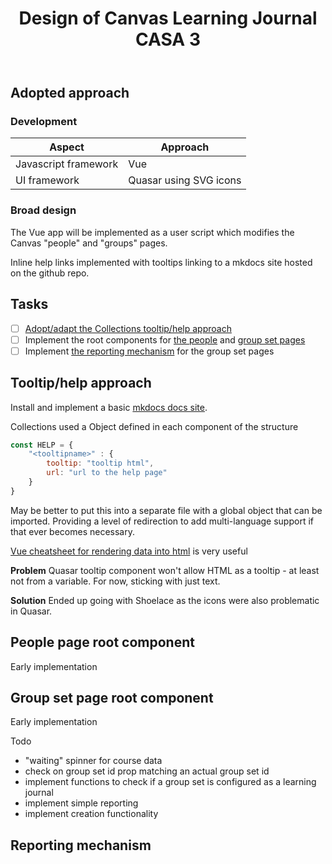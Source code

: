 ﻿---
backlinks:
- title: Canvas Learning Journal - Vue implementation
  url: /sense/CASA/vue-canvas-learning-journal.html
tags: web-development, javascript, vue, canvas, casa
title: Design of Canvas Learning Journal CASA 3
type: note
---
## Adopted approach

### Development

| Aspect | Approach |
| --- | --- |
| Javascript framework | Vue |
| UI framework | Quasar using SVG icons |

### Broad design

The Vue app will be implemented as a user script which modifies the Canvas "people" and "groups" pages.

Inline help links implemented with tooltips linking to a mkdocs site hosted on the github repo.

## Tasks

- [ ] [Adopt/adapt the Collections tooltip/help approach](#tooltiphelp-approach)
- [ ] Implement the root components for [the people](#people-page-root-component) and [group set pages](#group-set-page-root-component)
- [ ] Implement [the reporting mechanism](#reporting-mechanism) for the group set pages

## Tooltip/help approach

Install and implement a basic [mkdocs docs site](https://djplaner.github.io/canvas-learning-journal/).

Collections used a Object defined in each component of the structure 

```javascript
const HELP = {
    "<tooltipname>" : {
        tooltip: "tooltip html",
        url: "url to the help page"
    }
}
```
May be better to put this into a separate file with a global object that can be imported. Providing a level of redirection to add multi-language support if that ever becomes necessary.

[Vue cheatsheet for rendering data into html](https://dev.to/kontent_ai/vue-js-cheat-sheet-rendering-data-into-html-4d8g) is very useful

**Problem** Quasar tooltip component won't allow HTML as a tooltip - at least not from a variable. For now, sticking with just text.

**Solution** Ended up going with Shoelace as the icons were also problematic in Quasar.

## People page root component

Early implementation

## Group set page root component

Early implementation

Todo 

- "waiting" spinner for course data
- check on group set id prop matching an actual group set id
- implement functions to check if a group set is configured as a learning journal
- implement simple reporting
- implement creation functionality


## Reporting mechanism